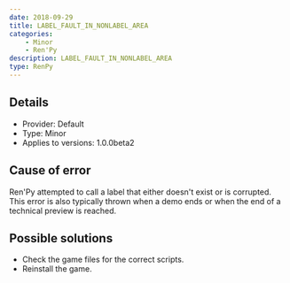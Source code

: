 ```yaml
---
date: 2018-09-29
title: LABEL_FAULT_IN_NONLABEL_AREA
categories:
    - Minor
    - Ren'Py
description: LABEL_FAULT_IN_NONLABEL_AREA
type: RenPy
---
```

## Details
- Provider: Default
- Type: Minor
- Applies to versions: 1.0.0beta2

## Cause of error
Ren'Py attempted to call a label that either doesn't exist or is corrupted. This error is also typically thrown when a demo ends or when the end of a technical preview is reached.

## Possible solutions
- Check the game files for the correct scripts.
- Reinstall the game.